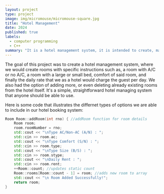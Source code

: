 ```yaml
---
layout: project
type: project
image: img/micromouse/micromouse-square.jpg
title: "Hotel Management"
date: 2024
published: true
labels:
  - computer programming
  - C++
summary: "It is a hotel management system, it is intended to create, manage, and book different types of rooms with different types of price points."
---
```


The goal of this project was to create a hotel management system, where we would create rooms with specific instructions such as, a room with A/C or no A/C, a room with a large or small bed, comfort of said room, and finally the daily rate that we as a hotel would charge the guest per day. We also had the option of adding more, or even deleting already existing rooms from the hotel itself. It's a simple, straightforward hotel managing system that anyone should be able to use.

Here is some code that illustrates the differnet types of options we are able to include in our hotel booking system:

```cpp
Room Room::addRoom(int rno) { //addRoom function for room details
    Room room;
    room.roomNumber = rno;
    std::cout << "\nType AC/Non-AC (A/N) : ";
    std::cin >> room.ac;
    std::cout << "\nType Comfort (S/N) : ";
    std::cin >> room.type;
    std::cout << "\nType Size (B/S) : ";
    std::cin >> room.stype;
    std::cout << "\nDaily Rent : ";
    std::cin >> room.rent;
    ++Room::count; //updates static count
    Room::rooms[Room::count - 1] = room; //adds new room to array
    std::cout << "\n Room Added Successfully!";
    return room;
}
